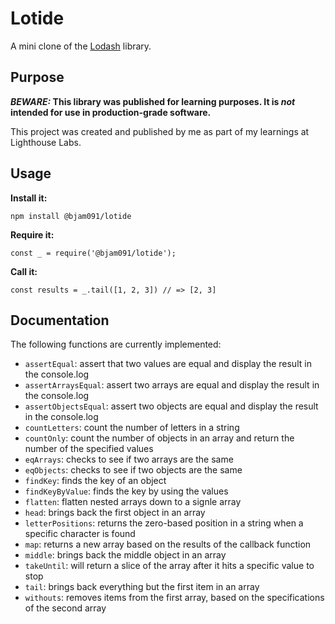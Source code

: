 # Lotide

A mini clone of the [Lodash](https://lodash.com) library.

## Purpose

**_BEWARE:_ This library was published for learning purposes. It is _not_ intended for use in production-grade software.**

This project was created and published by me as part of my learnings at Lighthouse Labs. 

## Usage

**Install it:**

`npm install @bjam091/lotide`

**Require it:**

`const _ = require('@bjam091/lotide');`

**Call it:**

`const results = _.tail([1, 2, 3]) // => [2, 3]`

## Documentation

The following functions are currently implemented:


* `assertEqual`: assert that two values are equal and display the result in the console.log
* `assertArraysEqual`: assert two arrays are equal and display the result in the console.log
* `assertObjectsEqual`: assert two objects are equal and display the result in the console.log
* `countLetters`: count the number of letters in a string
* `countOnly`: count the number of objects in an array and return the number of the specified values
* `eqArrays`: checks to see if two arrays are the same
* `eqObjects`: checks to see if two objects are the same
* `findKey`: finds the key of an object
* `findKeyByValue`: finds the key by using the values
* `flatten`: flatten nested arrays down to a signle array
* `head`: brings back the first object in an array
* `letterPositions`: returns the zero-based position in a string when a specific character is found
* `map`: returns a new array based on the results of the callback function
* `middle`: brings back the middle object in an array
* `takeUntil`: will return a slice of the array after it hits a specific value to stop
* `tail`: brings back everything but the first item in an array
* `withouts`: removes items from the first array, based on the specifications of the second array